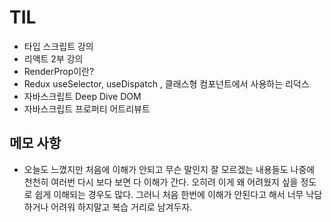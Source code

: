 # TIL

- 타입 스크립트 강의
- 리액트 2부 강의
- RenderProp이란?
- Redux useSelector, useDispatch , 클래스형 컴포넌트에서 사용하는 리덕스
- 자바스크립트 Deep Dive DOM
- 자바스크립트 프로퍼티 어트리뷰트

## 메모 사항

- 오늘도 느꼈지만 처음에 이해가 안되고 무슨 말인지 잘 모르겠는 내용들도 나중에 천천히 여러번 다시 보다 보면 다 이해가 간다. 오히려 이게 왜 어려웠지 싶을 정도로 쉽게 이해되는 경우도 많다. 그러니 처음 한번에 이해가 안된다고 해서 너무 낙담하거나 어려워 하지말고 복습 거리로 남겨두자.
